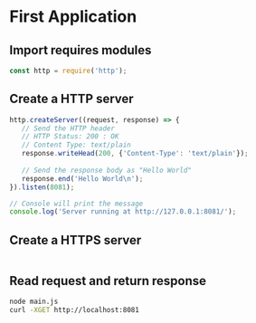 # First Application

## Import requires modules

```javascript
const http = require('http');
```

## Create a HTTP server

```javascript
http.createServer((request, response) => {
   // Send the HTTP header 
   // HTTP Status: 200 : OK
   // Content Type: text/plain
   response.writeHead(200, {'Content-Type': 'text/plain'});
   
   // Send the response body as "Hello World"
   response.end('Hello World\n');
}).listen(8081);

// Console will print the message
console.log('Server running at http://127.0.0.1:8081/');
```

## Create a HTTPS server

```javascript
```

## Read request and return response

```bash
node main.js
curl -XGET http://localhost:8081
```
